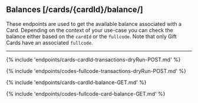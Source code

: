 ## Balances [/cards/{cardId}/balance/]
These endpoints are used to get the available balance associated with a Card. 
Depending on the context of your use-case you can check the balance either based on the `cardId` or the `fullcode`. 
Note that only Gift Cards have an associated `fullcode`.

---


{% include 'endpoints/cards-cardId-transactions-dryRun-POST.md' %}

{% include 'endpoints/codes-fullcode-transactions-dryRun-POST.md' %}

{% include 'endpoints/cards-cardId-balance-GET.md' %}

{% include 'endpoints/codes-fullcode-card-balance-GET.md' %}
